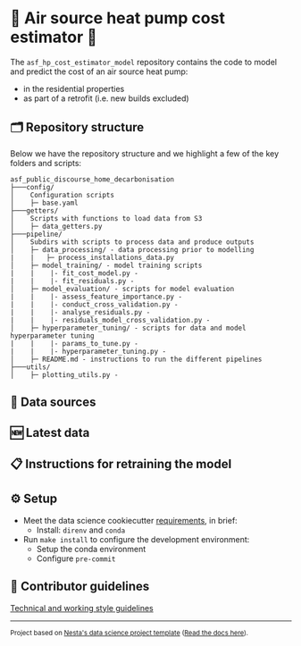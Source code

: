 # 🏡 Air source heat pump cost estimator 🏡

The `asf_hp_cost_estimator_model` repository contains the code to model and predict the cost of an air source heat pump:
- in the residential properties
- as part of a retrofit (i.e. new builds excluded)


## 🗂️ Repository structure

Below we have the repository structure and we highlight a few of the key folders and scripts:

```
asf_public_discourse_home_decarbonisation
├───config/
│    Configuration scripts
│    ├─ base.yaml
├───getters/
│    Scripts with functions to load data from S3
│    ├─ data_getters.py
├───pipeline/
│    Subdirs with scripts to process data and produce outputs
│    ├─ data_processing/ - data processing prior to modelling
|    |   ├─ process_installations_data.py
│    ├─ model_training/ - model training scripts
|    |    |- fit_cost_model.py - 
|    |    |- fit_residuals.py -
│    ├─ model_evaluation/ - scripts for model evaluation
|    |    |- assess_feature_importance.py - 
|    |    |- conduct_cross_validation.py -
|    |    |- analyse_residuals.py -
|    |    |- residuals_model_cross_validation.py -
│    ├─ hyperparameter_tuning/ - scripts for data and model hyperparameter tuning
|    |    |- params_to_tune.py - 
|    |    |- hyperparameter_tuning.py -
│    ├─ README.md - instructions to run the different pipelines
├───utils/
│    ├─ plotting_utils.py -
```

## 🧩 Data sources

## 🆕 Latest data

## 📋 Instructions for retraining the model

## ⚙️ Setup

- Meet the data science cookiecutter [requirements](http://nestauk.github.io/ds-cookiecutter/quickstart), in brief:
  - Install: `direnv` and `conda`
- Run `make install` to configure the development environment:
  - Setup the conda environment
  - Configure `pre-commit`

## 📢 Contributor guidelines

[Technical and working style guidelines](https://github.com/nestauk/ds-cookiecutter/blob/master/GUIDELINES.md)

---

<small><p>Project based on <a target="_blank" href="https://github.com/nestauk/ds-cookiecutter">Nesta's data science project template</a>
(<a href="http://nestauk.github.io/ds-cookiecutter">Read the docs here</a>).
</small>
